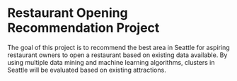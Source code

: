 # Restaurant Opening Recommendation Project
The goal of this project is to recommend the best area in Seattle for aspiring restaurant owners to open a restaurant based on existing data available. By using multiple data mining and machine learning algorithms, clusters in Seattle will be evaluated based on existing attractions.

